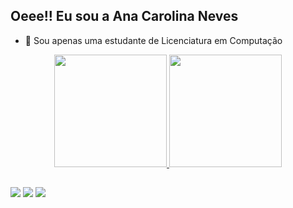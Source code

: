## Oeee!!  Eu sou a Ana Carolina Neves
- 👋 Sou apenas uma estudante de Licenciatura em Computação

<div align="center">
  <a href="https://github.com/ananeves03">
  <img height="180em" src="https://github-readme-stats.vercel.app/api?username=ananeves03&show_icons=truetheme=dark&include_all_commits=true&count_private=true"/>
  <img height="180em" src="https://github-readme-stats.vercel.app/api/top-langs/?username=ananeves03&layout=compact&langs_count=7&theme=dark"/>
</div>

##

  <div> 
    <a href="https://www.instagram.com/anacarolinaneves__/" target="_blank"><img src="https://img.shields.io/badge/-Instagram-%23E4405F?style=for-the-badge&logo=instagram&logoColor=white" target="_blank"></a>
    <a href="https://https://discord.com/channels/@me" target="_blank"><img src="https://img.shields.io/badge/Discord-7289DA?style=for-the-badge&logo=discord&logoColor=white" target="_blank"></a> 
    <a href = "mailto:contatoanacarolinaneves@gmail.com"><img src="https://img.shields.io/badge/-Gmail-%23333?style=for-the-badge&logo=gmail&logoColor=white" target="_blank"></a>
